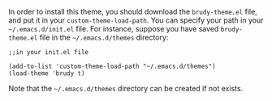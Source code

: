 
In order to install this theme, you should download the `brudy-theme.el` file, and put it in your `custom-theme-load-path`.
You can specify your path in your `~/.emacs.d/init.el` file.
For instance, suppose you have saved `brudy-theme.el` file in the `~/.emacs.d/themes` directory:

```
;;in your init.el file

(add-to-list 'custom-theme-load-path "~/.emacs.d/themes")
(load-theme 'brudy t)
```

Note that the `~/.emacs.d/themes` directory can be created if not exists.